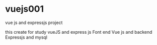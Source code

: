 # vuejs001
vue js and expressjs project

this create for study vueJS and express js
Font end Vue js and backend Expressjs and mysql
